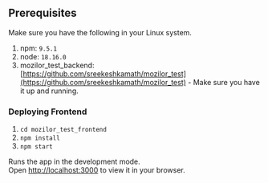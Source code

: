 
## Prerequisites

Make sure you have the following in your Linux system.
1) npm: `9.5.1`
2) node: `18.16.0`
3) mozilor_test_backend: [https://github.com/sreekeshkamath/mozilor_test](https://github.com/sreekeshkamath/mozilor_test) - Make sure you have it up and running.

### Deploying Frontend
1) `cd mozilor_test_frontend`
2) `npm install`
3) `npm start`

Runs the app in the development mode.\
Open [http://localhost:3000](http://localhost:3000) to view it in your browser.



